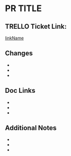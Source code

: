 # PR TITLE

## TRELLO Ticket Link:

[linkName](pasteLinkHere)

## Changes

-
-
-

## Doc Links

-
-
-

## Additional Notes

-
-
-
